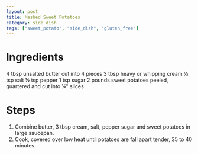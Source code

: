 ```yaml
---
layout: post
title: Mashed Sweet Potatoes
category: side_dish
tags: ["sweet_potato", "side_dish", "gluten_free"]
---
```


# Ingredients

4	tbsp unsalted butter cut into 4 pieces
3	tbsp heavy or whipping cream
½	tsp salt
½	tsp pepper
1	tsp sugar
2	pounds sweet potatoes peeled, quartered and cut into ¼" slices

# Steps

1. Combine butter, 3 tbsp cream, salt, pepper sugar and sweet potatoes in large saucepan.  
2. Cook, covered over low heat until potatoes are fall apart tender, 35 to 40 minutes